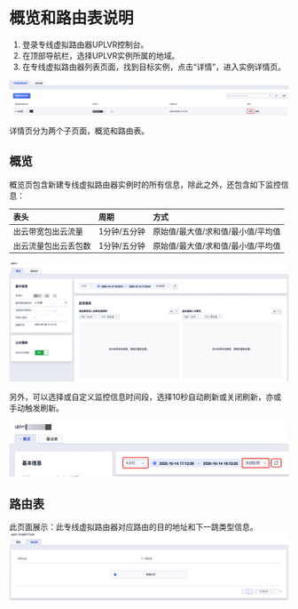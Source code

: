 # 概览和路由表说明

1. 登录专线虚拟路由器UPLVR控制台。
2. 在顶部导航栏，选择UPLVR实例所属的地域。
3. 在专线虚拟路由器列表页面，找到目标实例，点击“详情”，进入实例详情页。

![](/images/专线虚拟路由器详情.png)

详情页分为两个子页面，概览和路由表。
## 概览
概览页包含新建专线虚拟路由器实例时的所有信息，除此之外，还包含如下监控信息：

| 表头      | 周期                      | 方式 |
| :--------- | :------------------------------- | :------- |
| 出云带宽包出云流量       | 1分钟/五分钟  | 原始值/最大值/求和值/最小值/平均值  |
| 出云流量包出云丢包数       | 1分钟/五分钟  | 原始值/最大值/求和值/最小值/平均值  |

![](/images/专线虚拟路由器概览大图.png)

另外，可以选择或自定义监控信息时间段，选择10秒自动刷新或关闭刷新，亦或手动触发刷新。

![](/images/专线虚拟路由器调整筛选.png)

## 路由表
此页面展示：此专线虚拟路由器对应路由的目的地址和下一跳类型信息。
![](/images/专线虚拟路由器路由表.png)
